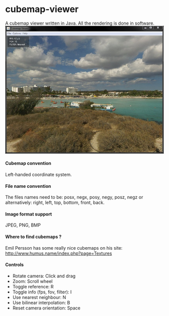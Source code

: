 # cubemap-viewer
A cubemap viewer written in Java. All the rendering is done in software.
![ScreenShot](screenshots/cubemap_viewer.jpg)
#### Cubemap convention
Left-handed coordinate system.
#### File name convention
The files names need to be: posx, negx, posy, negy, posz, negz or alternatively: right, left, top, bottom, front, back.
#### Image format support
JPEG, PNG, BMP
#### Where to find cubemaps ?
Emil Persson has some really nice cubemaps on his site: http://www.humus.name/index.php?page=Textures
#### Controls
- Rotate camera: Click and drag
- Zoom: Scroll wheel
- Toggle reference: R
- Toggle info (fps, fov, filter): I
- Use nearest neighbour: N
- Use bilinear interpolation: B
- Reset camera orientation: Space

